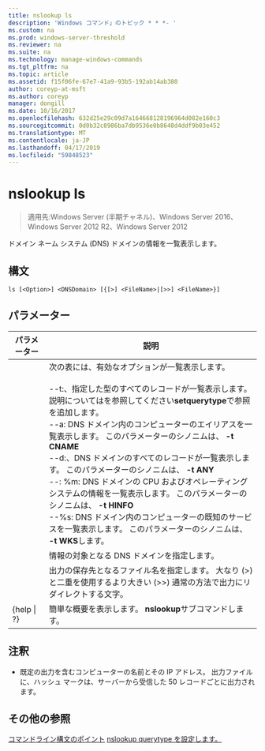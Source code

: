```yaml
---
title: nslookup ls
description: 'Windows コマンド」のトピック * * *- '
ms.custom: na
ms.prod: windows-server-threshold
ms.reviewer: na
ms.suite: na
ms.technology: manage-windows-commands
ms.tgt_pltfrm: na
ms.topic: article
ms.assetid: f15f06fe-67e7-41a9-93b5-192ab14ab380
author: coreyp-at-msft
ms.author: coreyp
manager: dongill
ms.date: 10/16/2017
ms.openlocfilehash: 632d25e29c09d7a164668128196964d082e160c3
ms.sourcegitcommit: 0d0b32c8986ba7db9536e0b8648d4ddf9b03e452
ms.translationtype: MT
ms.contentlocale: ja-JP
ms.lasthandoff: 04/17/2019
ms.locfileid: "59848523"
---
```

# <a name="nslookup-ls"></a>nslookup ls

>適用先:Windows Server (半期チャネル)、Windows Server 2016、Windows Server 2012 R2、Windows Server 2012

ドメイン ネーム システム (DNS) ドメインの情報を一覧表示します。
## <a name="syntax"></a>構文
```
ls [<Option>] <DNSDomain> [{[>] <FileName>|[>>] <FileName>}]
```
## <a name="parameters"></a>パラメーター
|パラメーター|説明|
|-------|--------|
|<Option>|次の表には、有効なオプションが一覧表示します。<br /><br />--t:、指定した型のすべてのレコードが一覧表示します。 説明については<querytype>を参照してください**setquerytype**で参照を追加します。<br />--a: DNS ドメイン内のコンピューターのエイリアスを一覧表示します。 このパラメーターのシノニムは、 **-t CNAME**<br />--d:、DNS ドメインのすべてのレコードが一覧表示します。 このパラメーターのシノニムは、 **-t ANY**<br />--: %m: DNS ドメインの CPU およびオペレーティング システムの情報を一覧表示します。 このパラメーターのシノニムは、 **-t HINFO**<br />--%s: DNS ドメイン内のコンピューターの既知のサービスを一覧表示します。 このパラメーターのシノニムは、 **-t WKS**します。|
|<DNSDomain>|情報の対象となる DNS ドメインを指定します。|
|<FileName>|出力の保存先となるファイル名を指定します。 大なり (>) と二重を使用するより大きい (>>) 通常の方法で出力にリダイレクトする文字。|
|{help &#124; ?}|簡単な概要を表示します。 **nslookup**サブコマンドします。|
## <a name="remarks"></a>注釈
-   既定の出力を含むコンピューターの名前とその IP アドレス。 出力ファイルに、ハッシュ マークは、サーバーから受信した 50 レコードごとに出力されます。
## <a name="additional-references"></a>その他の参照
[コマンドライン構文のポイント](command-line-syntax-key.md)
[nslookup querytype を設定します。](nslookup-set-querytype.md)
